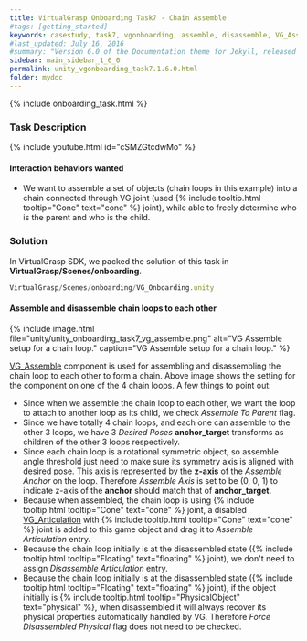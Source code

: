 ```yaml
---
title: VirtualGrasp Onboarding Task7 - Chain Assemble 
#tags: [getting_started]
keywords: casestudy, task7, vgonboarding, assemble, disassemble, VG_Assemble
#last_updated: July 16, 2016
#summary: "Version 6.0 of the Documentation theme for Jekyll, released July 4, 2016, implements relative links so you can view the files offline or on any server without configuring urls and baseurls. Additionally, you can store pages in subdirectories. Templates for alerts and images are available."
sidebar: main_sidebar_1_6_0
permalink: unity_vgonboarding_task7.1.6.0.html
folder: mydoc
---
```


{% include onboarding_task.html %}

### Task Description

{% include youtube.html id="cSMZGtcdwMo" %}

#### Interaction behaviors wanted

* We want to assemble a set of objects (chain loops in this example) into a chain connected through VG joint (used {% include tooltip.html tooltip="Cone" text="cone" %} joint), while able to freely determine who is the parent and who is the child. 


### Solution

In VirtualGrasp SDK, we packed the solution of this task in **VirtualGrasp/Scenes/onboarding**.

```js
VirtualGrasp/Scenes/onboarding/VG_Onboarding.unity
````

#### Assemble and disassemble chain loops to each other

{% include image.html file="unity/unity_onboarding_task7_vg_assemble.png" alt="VG Assemble setup for a chain loop." caption="VG Assemble setup for a chain loop." %}

[VG_Assemble](unity_component_vgassemble.1.6.0.html) component is used for assembling and disassembling the chain loop to each other to form a chain. 
Above image shows the setting for the component on one of the 4 chain loops. A few things to point out:

* Since when we assemble the chain loop to each other, we want the loop to attach to another loop as its child, we check _Assemble To Parent_ flag. 
* Since we have totally 4 chain loops, and each one can assemble to the other 3 loops, we have 3 _Desired Poses_ **anchor_target** transforms as children of the other 3 loops respectively. 
* Since each chain loop is a rotational symmetric object, so assemble angle threshold just need to make sure its symmetry axis is aligned with desired pose. This axis is represented by the **z-axis** of the _Assemble Anchor_ on the loop. Therefore _Assemble Axis_ is set to be (0, 0, 1) to indicate z-axis of the **anchor** should match that of **anchor_target**.  
* Because when assembled, the chain loop is using  {% include tooltip.html tooltip="Cone" text="cone" %} joint,  a disabled [VG_Articulation](unity_component_vgarticulation.1.6.0.html) with  {% include tooltip.html tooltip="Cone" text="cone" %} joint is added to this game object and drag it to _Assemble Articulation_ entry.
* Because the chain loop initially is at the disassembled state ({% include tooltip.html tooltip="Floating" text="floating" %} joint), we don't need to assign _Disassemble Articulation_ entry.
* Because the chain loop initially is at the disassembled state ({% include tooltip.html tooltip="Floating" text="floating" %} joint), if the object initially is {% include tooltip.html tooltip="PhysicalObject" text="physical" %}, when disassembled it will always recover its physical properties automatically handled by VG. Therefore _Force Disassembled Physical_ flag does not need to be checked.
